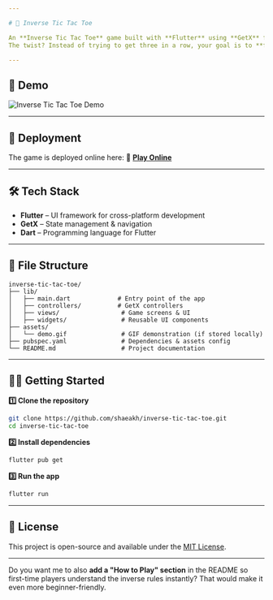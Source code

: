 ```yaml
---

# 🎯 Inverse Tic Tac Toe

An **Inverse Tic Tac Toe** game built with **Flutter** using **GetX** for state management.
The twist? Instead of trying to get three in a row, your goal is to **force your opponent** to make three marks (diagonal, vertical, or horizontal). If you succeed — **you win!**

---
```


## 📸 Demo

![Inverse Tic Tac Toe Demo](https://github.com/user-attachments/assets/90707110-0a10-45cf-bc0d-1afbe5e4e627)

---

## 🚀 Deployment

The game is deployed online here:
🔗 **[Play Online](https://toe-tic-tac-zahin.web.app/)**

---

## 🛠 Tech Stack

* **Flutter** – UI framework for cross-platform development
* **GetX** – State management & navigation
* **Dart** – Programming language for Flutter

---

## 📂 File Structure

```
inverse-tic-tac-toe/
├── lib/
│   ├── main.dart             # Entry point of the app
│   ├── controllers/          # GetX controllers
│   ├── views/                 # Game screens & UI
│   ├── widgets/               # Reusable UI components
├── assets/
│   └── demo.gif               # GIF demonstration (if stored locally)
├── pubspec.yaml               # Dependencies & assets config
└── README.md                  # Project documentation
```

---

## 🧑‍💻 Getting Started

**1️⃣ Clone the repository**

```bash
git clone https://github.com/shaeakh/inverse-tic-tac-toe.git
cd inverse-tic-tac-toe
```

**2️⃣ Install dependencies**

```bash
flutter pub get
```

**3️⃣ Run the app**

```bash
flutter run
```

---

## 📄 License

This project is open-source and available under the [MIT License](LICENSE).

---

Do you want me to also **add a "How to Play" section** in the README so first-time players understand the inverse rules instantly? That would make it even more beginner-friendly.
